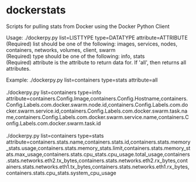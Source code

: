 # dockerstats
Scripts for pulling stats from Docker using the Docker Python Client 

Usage: ./dockerpy.py list=LISTTYPE type=DATATYPE attribute=ATTRIBUTE <br>
  (Required) list should be one of the following: images, services, nodes, containers, networks, volumes, client, swarm <br>
  (Required) type should be one of the following: info, stats <br>
  (Required) attribute is the attribute to return data for. If 'all', then returns all attributes. <br>
    
Example:
  ./dockerpy.py list=containers type=stats attribute=all <br><br>
  ./dockerpy.py list=containers type=info attribute=containers.Config.Image,containers.Config.Hostname,containers.Config.Labels.com.docker.swarm.node.id,containers.Config.Labels.com.docker.swarm.service.id,containers.Config.Labels.com.docker.swarm.task.name,containers.Config.Labels.com.docker.swarm.service.name,containers.Config.Labels.com.docker.swarm.task.id <br><br>
  ./dockerpy.py list=containers type=stats attribute=containers.stats.name,containers.stats.id,containers.stats.memory_stats.usage,containers.stats.memory_stats.limit,containers.stats.memory_stats.max_usage,containers.stats.cpu_stats.cpu_usage.total_usage,containers.stats.networks.eth2.tx_bytes,containers.stats.networks.eth2.rx_bytes,containers.stats.networks.eth1.tx_bytes,containers.stats.networks.eth1.rx_bytes,containers.stats.cpu_stats.system_cpu_usage <br><br>
